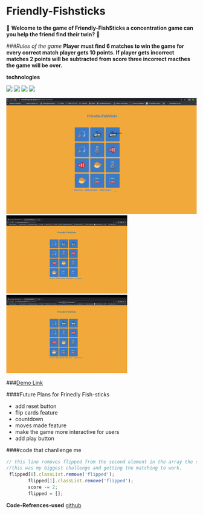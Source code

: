 # Friendly-Fishsticks 
:tropical_fish: **Welcome to the game of Friendly-FishSticks a concentration game can you help the friend find their twin?** :tropical_fish:

###*Rules of the game* 
**Player must find 6 matches to win the game for every correct match player gets 10 points. If player gets incorrect matches 2 points will be subtracted from score three incorrect macthes the game will be over.**

**technologies**

![](https://img.shields.io/badge/HTML5-E34F26?style=for-the-badge&logo=html5&logoColor=white) ![](https://img.shields.io/badge/CSS3-1572B6?style=for-the-badge&logo=css3&logoColor=white) ![](https://img.shields.io/badge/JavaScript-F7DF1E?style=for-the-badge&logo=javascript&logoColor=black) ![](https://img.shields.io/badge/GitHub-100000?style=for-the-badge&logo=github&logoColor=white)

![Game img](imgs/mygame.PNG)![winner](imgs/playerwins.PNG) ![gameover](imgs/gameoverSmall.PNG)  




###[Demo Link](https://cocomango-gh.github.io/friendly-fishstick/)





####Future Plans for Frinedly Fish-sticks
- add reset button
- flip cards feature 
- countdown 
- moves made feature 
- make the game more interactive for users 
- add play button 

####code that chanllenge me
```js
// this line removes flipped from the second element in the array the second line subtracts two from the score and the three line turns the flipped array back to empty so we can pick of the cards for  matches.
//this was my biggest challenge and getting the matching to work. 
 flipped[0].classList.remove('flipped');
        flipped[1].classList.remove('flipped');
        score -= 2;
        flipped = [];
```

**Code-Refrences-used** 
[github](https://marina-ferreira.github.io/tutorials/js/memory-game/)